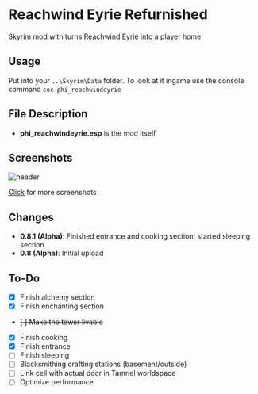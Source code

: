 # Reachwind Eyrie Refurnished
Skyrim mod with turns [Reachwind Eyrie](http://www.uesp.net/wiki/Skyrim:Reachwind_Eyrie) into a player home

## Usage
Put into your `..\Skyrim\Data` folder. To look at it ingame use the console command `coc phi_reachwindeyrie`

## File Description
- **phi_reachwindeyrie.esp** is the mod itself

## Screenshots
![header](https://cloud.githubusercontent.com/assets/23210043/23203553/4a06aef0-f8e3-11e6-9b47-46f683711938.png)

[Click](http://imgur.com/a/WQXAz) for more screenshots

## Changes
- **0.8.1 (Alpha)**: Finished entrance and cooking section; started sleeping section
- **0.8 (Alpha)**: Initial upload

## To-Do
- [x] Finish alchemy section
- [x] Finish enchanting section
- ~~[ ] Make the tower livable~~
- [x] Finish cooking
- [x] Finish entrance
- [ ] Finish sleeping
- [ ] Blacksmithing crafting stations (basement/outside)
- [ ] Link cell with actual door in Tamriel worldspace
- [ ] Optimize performance
